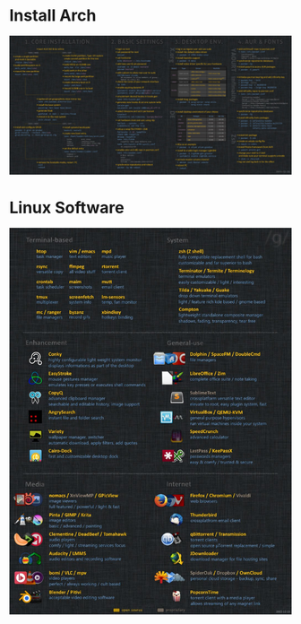 # Install Arch

![image](https://raw.githubusercontent.com/DoTheEvo/infographics/master/install_arch.jpg)

# Linux Software

![image](https://raw.githubusercontent.com/DoTheEvo/infographics/master/linux_software.jpg)
